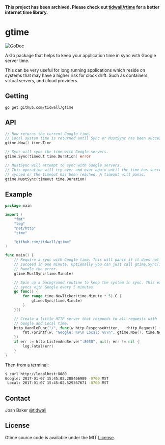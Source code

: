 **This project has been archived. Please check out [tidwall/rtime](https://github.com/tidwall/rtime) for a better internet time library.**

gtime
=====

[![GoDoc](https://img.shields.io/badge/api-reference-blue.svg?style=flat-square)](https://godoc.org/github.com/tidwall/gtime)

A Go package that helps to keep your application time in sync with Google server time.

This can be very useful for long running applications which reside on systems
that may have a higher risk for clock drift. Such as containers, virtual servers,
and cloud providers.

Getting
-------

```
go get github.com/tidwall/gtime
```

API
---

```go
// Now returns the current Google time. 
// Local system time is returned until Sync or MustSync has been succesfully called.
gtime.Now() time.Time

// Sync will sync the time with Google servers. 
gtime.Sync(timeout time.Duration) error

// MustSync will attempt to sync with Google servers. 
// This operation will try over and over again until the time has successfully 
// synced or the timeout has been reached. A timeout will panic.
gtime.MustSync(timeout time.Duration)
```

Example
-------

```go
package main

import (
	"fmt"
	"log"
	"net/http"
	"time"

	"github.com/tidwall/gtime"
)

func main() {
	// Require a sync with Google time. This will panic if it does not
	// succeed in one minute. Optionally you can just call gtime.Sync() and
	// handle the error.
	gtime.MustSync(time.Minute)

	// Spin up a background routine to keep the system in sync. This example 
	// syncs with Google every 5 minutes.
	go func() {
		for range time.NewTicker(time.Minute * 5).C {
			gtime.Sync(time.Minute)
		}
	}()

	// Create a little HTTP server that responds to all requests with
	// Google and Local time.
	http.HandleFunc("/", func(w http.ResponseWriter, _ *http.Request) {
		fmt.Fprintf(w, "Google: %v\n Local: %v\n", gtime.Now(), time.Now())
	})
	if err := http.ListenAndServe(":8080", nil); err != nil {
		log.Fatal(err)
	}
}
```

Then from a terminal:

```bash
$ curl http://localhost:8080
Google: 2017-01-07 15:45:02.288466989 -0700 MST
 Local: 2017-01-07 15:45:02.529567671 -0700 MST
```

Contact
-------
Josh Baker [@tidwall](http://twitter.com/tidwall)

License
-------
Gtime source code is available under the MIT [License](/LICENSE).
